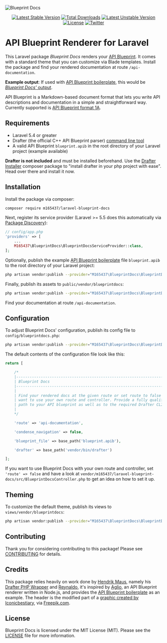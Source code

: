 ![Blueprint Docs](https://i.imgur.com/m6Abbmc.png)

<p align="center">
    <a href="https://packagist.org/packages/m165437/laravel-blueprint-docs"><img src="https://poser.pugx.org/m165437/laravel-blueprint-docs/v/stable" alt="Latest Stable Version"></a>
    <a href="https://packagist.org/packages/m165437/laravel-blueprint-docs"><img src="https://poser.pugx.org/m165437/laravel-blueprint-docs/downloads" alt="Total Downloads"></a>
    <a href="https://packagist.org/packages/m165437/laravel-blueprint-docs"><img src="https://poser.pugx.org/m165437/laravel-blueprint-docs/v/unstable" alt="Latest Unstable Version"></a>
    <a href="https://packagist.org/packages/m165437/laravel-blueprint-docs"><img src="https://poser.pugx.org/m165437/laravel-blueprint-docs/license" alt="License"></a>
    <a href="http://twitter.com/M165437"><img src="https://img.shields.io/badge/twitter-@M165437-blue.svg?style=flat&colorB=00aced" alt="Twitter"></a>
</p>

# API Blueprint Renderer for Laravel

This Laravel package *Blueprint Docs* renders your [API Blueprint](http://apiblueprint.org/). It comes with a standard theme that you can customize via Blade templates. Install the package and find your rendered documentation at route `/api-documentation`.

**Example output**: If used with [API Blueprint boilerplate](https://github.com/jsynowiec/api-blueprint-boilerplate), this would be [*Blueprint Docs'* output](https://m165437.github.io/laravel-blueprint-docs).

API Blueprint is a Markdown-based document format that lets you write API descriptions and documentation in a simple and straightforward way. Currently supported is [API Blueprint format 1A](https://github.com/apiaryio/api-blueprint/blob/master/API%20Blueprint%20Specification.md).

## Requirements

* Laravel 5.4 or greater
* Drafter (the official C++ API Blueprint parser) [command line tool](https://github.com/apiaryio/drafter#drafter-command-line-tool)
* A valid API Blueprint `blueprint.apib` in the root directory of your Laravel project (example available)

**Drafter is not included** and must be installed beforehand. Use the [Drafter Installer](https://github.com/hendrikmaus/drafter-installer) composer package to "install drafter in your php project with ease". Head over there and install it now.

## Installation

Install the package via composer:

``` bash
composer require m165437/laravel-blueprint-docs
```

Next, register its service provider (Laravel >= 5.5 does this automatically via [Package Discovery](https://laravel.com/docs/5.5/packages#package-discovery)):

```php
// config/app.php
'providers' => [
    ...
    M165437\BlueprintDocs\BlueprintDocsServiceProvider::class,
];
```

Optionally, publish the example [API Blueprint boilerplate](https://github.com/jsynowiec/api-blueprint-boilerplate) file `blueprint.apib` to the root directory of your Laravel project:

```bash
php artisan vendor:publish --provider="M165437\BlueprintDocs\BlueprintDocsServiceProvider" --tag="example"
```

Finally, publish its assets to `public/vendor/blueprintdocs`:

```bash
php artisan vendor:publish --provider="M165437\BlueprintDocs\BlueprintDocsServiceProvider" --tag="public"
```

Find your documentation at route `/api-documentation`.

## Configuration

To adjust Blueprint Docs' configuration, publish its config file to `config/blueprintdocs.php`:

``` bash
php artisan vendor:publish --provider="M165437\BlueprintDocs\BlueprintDocsServiceProvider" --tag="config"
```

The default contents of the configuration file look like this:

```php
return [

    /*
    |--------------------------------------------------------------------------
    | Blueprint Docs
    |--------------------------------------------------------------------------
    |
    | Find your rendered docs at the given route or set route to false if you
    | want to use your own route and controller. Provide a fully qualified
    | path to your API blueprint as well as to the required Drafter CLI.
    |
    */

    'route' => 'api-documentation',

    'condense_navigation' => false,

    'blueprint_file' => base_path('blueprint.apib'),

    'drafter' => base_path('vendor/bin/drafter')

];
```

If you want to use Blueprint Docs with your own route and controller, set `'route' => false` and have a look at `vendor/m165437/laravel-blueprint-docs/src/BlueprintDocsController.php` to get an idea on how to set it up.

## Theming

To customize the default theme, publish its views to `views/vendor/blueprintdocs`:

``` bash
php artisan vendor:publish --provider="M165437\BlueprintDocs\BlueprintDocsServiceProvider" --tag="views"
```

## Contributing

Thank you for considering contributing to this package! Please see [CONTRIBUTING](CONTRIBUTING.md) for details.

## Credits

This package relies heavily on work done by [Hendrik Maus](https://github.com/hendrikmaus), namely his [Drafter PHP Wrapper](https://github.com/hendrikmaus/drafter-php) and [Reynaldo](https://github.com/hendrikmaus/reynaldo), it's inspired by [Aglio](https://github.com/danielgtaylor/aglio), an API Blueprint renderer written in Node.js, and provides the [API Blueprint boilerplate](https://github.com/jsynowiec/api-blueprint-boilerplate) as an example. The header is the modified part of a [graphic created by Iconicbestiary](http://www.freepik.com/free-vector/hands-signing-house-or-apartment-contract_1311557.htm), via [Freepik.com](http://www.freepik.com).

## License

Blueprint Docs is licensed under the MIT License (MIT). Please see the [LICENSE](LICENSE.md) file for more information.
